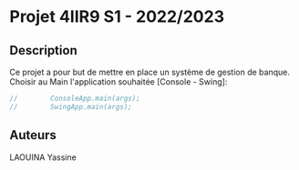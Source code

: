 # Projet 4IIR9 S1 - 2022/2023

## Description

Ce projet a pour but de mettre en place un système de gestion de banque.
Choisir au Main l'application souhaitée [Console - Swing]:

```java
//        ConsoleApp.main(args);
//        SwingApp.main(args);
```

## Auteurs

LAOUINA Yassine
